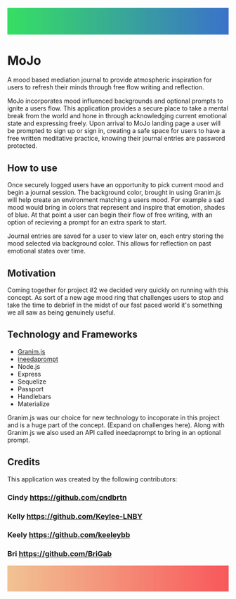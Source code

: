 ![Image description](/public/assets/images/gradientBlue.JPG)

# MoJo

A mood based mediation journal to provide atmospheric inspiration for users to refresh their minds through free flow writing and reflection.

MoJo incorporates mood influenced backgrounds and optional prompts to ignite a users flow. This application provides a secure place to take a mental break from the world and hone in through acknowledging current emotional state and expressing freely. Upon arrival to MoJo landing page a user will be prompted to sign up or sign in, creating a safe space for users to have a free written meditative practice, knowing their journal entries are password protected. 

## How to use

Once securely logged users have an opportunity to pick current mood and begin a journal session. The background color, brought in using Granim.js will help create an environment matching a users mood. For example a sad mood would bring in colors that represent and inspire that emotion, shades of blue. At that point a user can begin their flow of free writing, with an option of recieving a prompt for an extra spark to start. 

Journal entries are saved for a user to view later on, each entry storing the mood selected via background color. This allows for reflection on past emotional states over time.

## Motivation
Coming together for project #2 we decided very quickly on running with this concept. As sort of a new age mood ring that challenges users to stop and take the time to debrief in the midst of our fast paced world it's something we all saw as being genuinely useful.

## Technology and Frameworks

* [Granim.js](https://sarcadass.github.io/granim.js/index.html)
* [ineedaprompt](https://ineedaprompt.com/)
* Node.js
* Express
* Sequelize
* Passport 
* Handlebars
* Materialize

Granim.js was our choice for new technology to incoporate in this project and is a huge part of the concept. (Expand on challenges here). Along with Granim.js we also used an API called ineedaprompt to bring in an optional prompt. 

## Credits 

This application was created by the following contributors: 

### Cindy https://github.com/cndbrtn
### Kelly https://github.com/Keylee-LNBY
### Keely https://github.com/keeleybb
### Bri https://github.com/BriGab



![Image description](/public/assets/images/gradientPink.JPG)